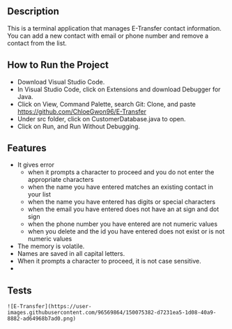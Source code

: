 ## Description ##
This is a terminal application that manages E-Transfer contact information.
You can add a new contact with email or phone number and remove a contact from the list.

## How to Run the Project ##
* Download Visual Studio Code.
* In Visual Studio Code, click on Extensions and download Debugger for Java.
* Click on View, Command Palette, search Git: Clone, and paste https://github.com/ChloeGwon96/E-Transfer
* Under src folder, click on CustomerDatabase.java to open.
* Click on Run, and Run Without Debugging.

## Features ##
* It gives error 
    * when it prompts a character to proceed and you do not enter the appropriate characters
    * when the name you have entered matches an existing contact in your list
    * when the name you have entered has digits or special characters
    * when the email you have entered does not have an at sign and dot sign
    * when the phone number you have entered are not numeric values
    * when you delete and the id you have entered does not exist or is not numeric values
* The memory is volatile.
* Names are saved in all capital letters.
* When it prompts a character to proceed, it is not case sensitive.
* 
## Tests ##
```
![E-Transfer](https://user-images.githubusercontent.com/96569864/150075382-d7231ea5-1d08-40a9-8882-ad64968b7ad0.png)
```
